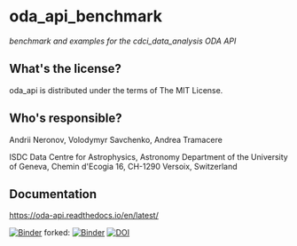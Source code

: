 oda_api_benchmark
==========================================
*benchmark and examples for the   cdci_data_analysis ODA API*

What's the license?
-------------------

oda_api is distributed under the terms of The MIT License.

Who's responsible?
-------------------
Andrii Neronov, Volodymyr Savchenko, Andrea Tramacere

ISDC Data Centre for Astrophysics, Astronomy Department of the University of Geneva, Chemin d'Ecogia 16, CH-1290 Versoix, Switzerland




Documentation
-------------------
https://oda-api.readthedocs.io/en/latest/


[![Binder](https://mybinder.org/badge_logo.svg)](https://mybinder.org/v2/gh/cdcihub/oda_api_benchmark/master)
forked: [![Binder](https://mybinder.org/badge_logo.svg)](https://mybinder.org/v2/gh/volodymyrss/oda_api_benchmark/master)
[![DOI](https://zenodo.org/badge/189023180.svg)](https://zenodo.org/badge/latestdoi/189023180)

